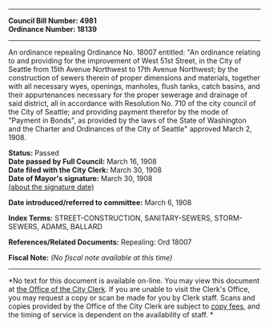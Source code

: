* * * * *  
  
**Council Bill Number: [](#h0)[](#h2)4981**   
**Ordinance Number: 18139**  
  
* * * * *  
  
An ordinance repealing Ordinance No. 18007 entitled: "An ordinance relating to and providing for the improvement of West 51st Street, in the City of Seattle from 15th Avenue Northwest to 17th Avenue Northwest; by the construction of sewers therein of proper dimensions and materials, together with all necessary wyes, openings, manholes, flush tanks, catch basins, and their appurtenances necessary for the proper sewerage and drainage of said district, all in accordance with Resolution No. 710 of the city council of the City of Seattle; and providing payment therefor by the mode of "Payment in Bonds", as provided by the laws of the State of Washington and the Charter and Ordinances of the City of Seattle" approved March 2, 1908.  
  
**Status:** Passed   
**Date passed by Full Council:** March 16, 1908   
**Date filed with the City Clerk:** March 30, 1908   
**Date of Mayor's signature:** March 30, 1908   
[(about the signature date)](/~public/approvaldate.htm)   
  
  
**Date introduced/referred to committee:** March 6, 1908   
  
**Index Terms:** STREET-CONSTRUCTION, SANITARY-SEWERS, STORM-SEWERS, ADAMS, BALLARD  
  
**References/Related Documents:** Repealing: Ord 18007  
  
**Fiscal Note:** *(No fiscal note available at this time)*  
  
* * * * *  
  
*No text for this document is available on-line. You may view this document at [the Office of the City Clerk](http://www.seattle.gov/leg/clerk/contactUs.htm). If you are unable to visit the Clerk's Office, you may request a copy or scan be made for you by Clerk staff. Scans and copies provided by the Office of the City Clerk are subject to [copy fees](http://clerk.seattle.gov/~public/clerkfees.htm), and the timing of service is dependent on the availability of staff. *  
  
  
